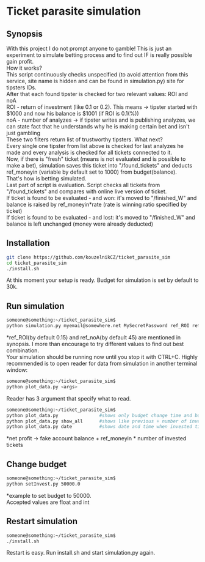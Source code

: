 # Ticket parasite simulation

## Synopsis

With this project I do not prompt anyone to gamble! This is just an experiment to simulate betting process and to find out IF is really possible gain profit.  
How it works?  
This script continuously checks unspecified (to avoid attention from this service, site name is hidden and can be found in simulation.py) site for tipsters IDs.  
After that each found tipster is checked for two relevant values: ROI and noA  
ROI - return of investment (like 0.1 or 0.2). This means -> tipster started with $1000 and now his balance is $1001 (if ROI is 0.1(%))  
noA - number of analyzes -> if tipster writes and is publishing analyzes, we can state fact that he understands why he is making certain bet and isn't just gambling  
These two filters return list of trustworthy tipsters. What next?  
Every single one tipster from list above is checked for last analyzes he made and every analysis is checked for all tickets connected to it.  
Now, if there is "fresh" ticket (means is not evaluated and is possible to make a bet), simulation saves this ticket into "/found_tickets" and deducts ref_moneyin (variable by default set to 1000) from budget(balance).  
That's how is betting simulated.  
Last part of script is evaluation. Script checks all tickets from "/found_tickets" and compares with online live version of ticket.   
If ticket is found to be evaluated - and won: it's moved to "/finished_W" and balance is raised by ref_moneyin*rate (rate is winning ratio specified by ticket)  
If ticket is found to be evaluated - and lost: it's moved to "/finished_W" and balance is left unchanged (money were already deducted)  

## Installation
```bash
git clone https://github.com/kouzelnikCZ/ticket_parasite_sim
cd ticket_parasite_sim
./install.sh
```
At this moment your setup is ready. Budget for simulation is set by default to 30k.

## Run simulation
```bash
someone@something:~/ticket_parasite_sim$
python simulation.py myemail@somewhere.net MySecretPassword ref_ROI ref_noA
```
*ref_ROI(by default 0.15) and ref_noA(by default 45) are mentioned in synopsis. I more than encourage to try different values to find out best combination.  
Your simulation should be running now until you stop it with CTRL+C. Highly recommended is to open reader for data from simulation in another terminal window:  
```bash
someone@something:~/ticket_parasite_sim$
python plot_data.py <args>
```
Reader has 3 argument that specify what to read.  
```bash
someone@something:~/ticket_parasite_sim$
python plot_data.py               #shows only budget change time and budget value
python plot_data.py show_all      #shows like previous + number of invested tickets, number of profitable and lossy and net profit* 
python plot_data.py date          #shows date and time when invested tickets will be evaluated
```
*net profit -> fake account balance + ref_moneyin * number of invested tickets  

## Change budget
```bash
someone@something:~/ticket_parasite_sim$
python setInvest.py 50000.0
```
*example to set budget to 50000.  
Accepted values are float and int  

## Restart simulation
```bash
someone@something:~/ticket_parasite_sim$
./install.sh
```
Restart is easy. Run install.sh and start simulation.py again.  
